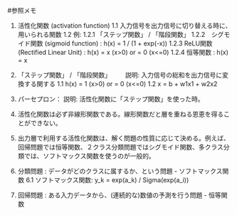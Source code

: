 #参照メモ
1. 活性化関数 (activation function)
    1.1 入力信号を出力信号に切り替える時に、用いられる関数
    1.2 例:
        1.2.1 「ステップ関数」 / 「階段関数」
        1.2.2　シグモイド関数 (sigmoid function) : h(x) = 1 / (1 + exp(-x)) 
    1.2.3 ReLU関数 (Rectified Linear Unit) : h(x) = x (x>0) or = 0 (x<=0) 
    1.2.4 恒等関数 : h(x) = x 
            

2. 「ステップ関数」 / 「階段関数」
　　説明: 入力信号の総和を出力信号に変換する関する
    1.1 h(x) = 1 (x>0) or = 0 (x<=0)
    1.2 x = b + w1x1 + w2x2

3. パーセプロン：
    説明: 活性化関数に「ステップ関数」を使った時。 

4. 活性化関数は必ず非線形関数である。線形関数だと層を重ねる恩恵を得ることができない。

5. 出力層で利用する活性化関数は、解く問題の性質に応じて決める。例えば、回帰問題では恒等関数、２クラス分類問題ではシグモイド関数、多クラス分類では、ソフトマックス関数を使うのが一般的。

6. 分類問題 : データがどのクラスに属するか、という問題 - ソフトマックス関数
    6.1 ソフトマックス関数: y_k = exp(a_k) / Sigma(exp(a_i)) 

7. 回帰問題 : ある入力データから、(連続的な)数値の予測を行う問題 - 恒等関数
